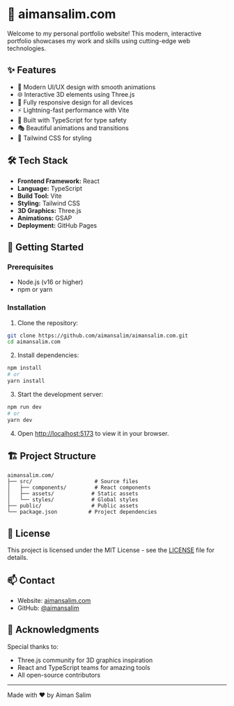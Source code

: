 # 🚀 aimansalim.com

Welcome to my personal portfolio website! This modern, interactive portfolio showcases my work and skills using cutting-edge web technologies.

## ✨ Features

- 🎨 Modern UI/UX design with smooth animations
- 🌐 Interactive 3D elements using Three.js
- 📱 Fully responsive design for all devices
- ⚡ Lightning-fast performance with Vite
- 🎯 Built with TypeScript for type safety
- 🎭 Beautiful animations and transitions
- 🎨 Tailwind CSS for styling

## 🛠️ Tech Stack

- **Frontend Framework:** React
- **Language:** TypeScript
- **Build Tool:** Vite
- **Styling:** Tailwind CSS
- **3D Graphics:** Three.js
- **Animations:** GSAP
- **Deployment:** GitHub Pages

## 🚀 Getting Started

### Prerequisites

- Node.js (v16 or higher)
- npm or yarn

### Installation

1. Clone the repository:
```bash
git clone https://github.com/aimansalim/aimansalim.com.git
cd aimansalim.com
```

2. Install dependencies:
```bash
npm install
# or
yarn install
```

3. Start the development server:
```bash
npm run dev
# or
yarn dev
```

4. Open [http://localhost:5173](http://localhost:5173) to view it in your browser.

## 🏗️ Project Structure

```
aimansalim.com/
├── src/                    # Source files
│   ├── components/         # React components
│   ├── assets/            # Static assets
│   └── styles/            # Global styles
├── public/                # Public assets
└── package.json          # Project dependencies
```

## 📝 License

This project is licensed under the MIT License - see the [LICENSE](LICENSE) file for details.

## 📫 Contact

- Website: [aimansalim.com](https://aimansalim.com)
- GitHub: [@aimansalim](https://github.com/aimansalim)

## 🙏 Acknowledgments

Special thanks to:
- Three.js community for 3D graphics inspiration
- React and TypeScript teams for amazing tools
- All open-source contributors

---

Made with ❤️ by Aiman Salim
